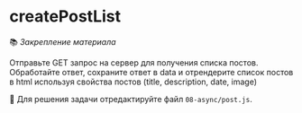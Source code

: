 # createPostList 

📚 _Закрепление материала_

Отправьте GET запрос на сервер для получения списка постов. Обработайте ответ, сохраните ответ в data и отрендерите список постов в html используя свойства постов (title, description, date, image)

📝 Для решения задачи отредактируйте файл `08-async/post.js`.